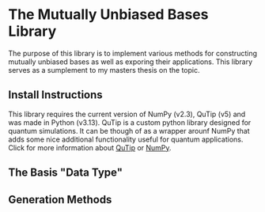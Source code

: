 # The Mutually Unbiased Bases Library
The purpose of this library is to implement various methods for constructing mutually unbiased bases as well as exporing their applications. This library serves as a sumplement to my masters thesis on the topic.

## Install Instructions
This library requires the current version of NumPy (v2.3), QuTip (v5) and was made in Python (v3.13). QuTip is a custom python library designed for quantum simulations. It can be though of as a wrapper arounf NumPy that adds some nice additional functionality useful for quantum applications. Click for more information about [QuTip](https://qutip.org/) or [NumPy](https://numpy.org/doc/stable/user/whatisnumpy.html).

## The Basis "Data Type"

## Generation Methods
